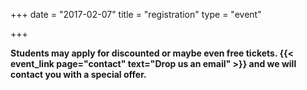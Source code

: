 +++
date = "2017-02-07"
title = "registration"
type = "event"


+++

<div style="width:100%; text-align:left;">

<p><strong>Students may apply for discounted or maybe even free tickets. {{< event_link page="contact" text="Drop us an email" >}} and we will contact you with a special offer.</strong></p>

<!-- Embed registration iframe/link/etc. -->
<!--<div style="width:100%; text-align:left;" >
<iframe  src="//eventbrite.co.uk/tickets-external?eid=24508983028&ref=etckt" frameborder="0" height="1000" width="100%" vspace="0" hspace="0" marginheight="5" marginwidth="5" scrolling="auto" allowtransparency="true"></iframe>
</div>
-->
</div>

